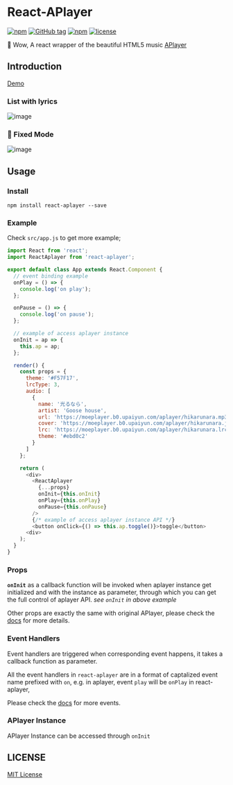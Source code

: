 
# React-APlayer
[![npm](https://img.shields.io/npm/v/react-aplayer.svg)](https://www.npmjs.com/package/react-aplayer)
[![GitHub tag](https://img.shields.io/github/tag/sabrinaluo/react-aplayer.svg)](https://github.com/sabrinaluo/react-aplayer/releases) [![npm](https://img.shields.io/npm/dm/react-aplayer.svg)](https://www.npmjs.com/package/react-aplayer) [![license](https://img.shields.io/github/license/mashape/apistatus.svg)](https://github.com/sabrinaluo/react-aplayer/blob/master/LICENSE)

🍭 Wow, A react wrapper of the beautiful HTML5 music [APlayer](https://github.com/MoePlayer/APlayer)

## Introduction
[Demo](http://sabrinaluo.github.io/react-aplayer/)

### List with lyrics
![image](https://user-images.githubusercontent.com/5300359/38107595-f7fd325a-33c4-11e8-9a9a-5d60613c9458.png)

### :star2: Fixed Mode
![image](https://user-images.githubusercontent.com/5300359/38107623-11ad0874-33c5-11e8-8e0b-1e9625571e4b.png)

## Usage

### Install
```
npm install react-aplayer --save
```

### Example
Check `src/app.js` to get more example;

```javascript
import React from 'react';
import ReactAplayer from 'react-aplayer';

export default class App extends React.Component {
  // event binding example
  onPlay = () => {
    console.log('on play');
  };

  onPause = () => {
    console.log('on pause');
  };

  // example of access aplayer instance
  onInit = ap => {
    this.ap = ap;
  };

  render() {
    const props = {
      theme: '#F57F17',
      lrcType: 3,
      audio: [
        {
          name: '光るなら',
          artist: 'Goose house',
          url: 'https://moeplayer.b0.upaiyun.com/aplayer/hikarunara.mp3',
          cover: 'https://moeplayer.b0.upaiyun.com/aplayer/hikarunara.jpg',
          lrc: 'https://moeplayer.b0.upaiyun.com/aplayer/hikarunara.lrc',
          theme: '#ebd0c2'
        }
      ]
    };

    return (
      <div>
        <ReactAplayer
          {...props}
          onInit={this.onInit}
          onPlay={this.onPlay}
          onPause={this.onPause}
        />
        {/* example of access aplayer instance API */}
        <button onClick={() => this.ap.toggle()}>toggle</button>
      <div>
    );
  }
}
```

### Props
**`onInit`** as a callback function will be invoked when aplayer instance get initialized and with the instance as parameter, through which you can get the full control of aplayer API. *see `onInit` in above example*

Other props are exactly the same with original APlayer, please check the [docs](https://aplayer.js.org/#/home) for more details.

### Event Handlers
Event handlers are triggered when corresponding event happens, it takes a callback function as parameter.

All the event handlers in `react-aplayer` are in a format of captalized event name prefixed with `on`, e.g. in aplayer, event `play` will be `onPlay` in react-aplayer,

Please check the [docs](https://aplayer.js.org/#/home?id=event-binding) for more events.

### APlayer Instance
APlayer Instance can be accessed through `onInit`

## LICENSE
[MIT License](https://github.com/sabrinaluo/react-aplayer/blob/master/LICENSE)
